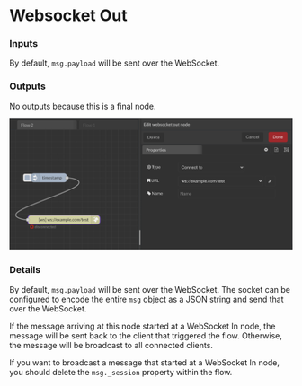 # Websocket Out

### Inputs

By default, `msg.payload` will be sent over the WebSocket.

### Outputs

No outputs because this is a final node.

![](<../../../../.gitbook/assets/image (55).png>)

### Details

By default, `msg.payload` will be sent over the WebSocket. The socket can be configured to encode the entire `msg` object as a JSON string and send that over the WebSocket.

If the message arriving at this node started at a WebSocket In node, the message will be sent back to the client that triggered the flow. Otherwise, the message will be broadcast to all connected clients.

If you want to broadcast a message that started at a WebSocket In node, you should delete the `msg._session` property within the flow.
